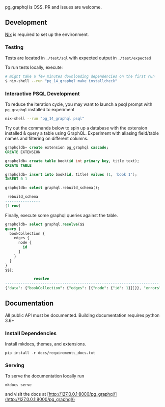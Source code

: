 pg_graphql is OSS. PR and issues are welcome.


## Development

[Nix](https://nixos.org/download.html) is required to set up the environment.

### Testing

Tests are located in `./test/sql` with expected output in `./test/expected`

To run tests locally, execute:

```bash
# might take a few minutes downloading dependencies on the first run
$ nix-shell --run "pg_14_graphql make installcheck"
```


### Interactive PSQL Development

To reduce the iteration cycle, you may want to launch a psql prompt with `pg_graphql` installed to experiment

```bash
nix-shell --run "pg_14_graphql psql"
```

Try out the commands below to spin up a database with the extension installed & query a table using GraphQL. Experiment with aliasing field/table names and filtering on different columns.

```sql
graphqldb= create extension pg_graphql cascade;
CREATE EXTENSION

graphqldb= create table book(id int primary key, title text);
CREATE TABLE

graphqldb= insert into book(id, title) values (1, 'book 1');
INSERT 0 1

graphqldb= select graphql.rebuild_schema();

 rebuild_schema
----------------
(1 row)
```

Finally, execute some graphql queries against the table.
```sql
graphqldb= select graphql.resolve($$
query {
  bookCollection {
    edges {
      node {
        id
      }
    }
  }
}
$$);

             resolve
----------------------------------------------------------------------
{"data": {"bookCollection": {"edges": [{"node": {"id": 1}}]}}, "errors": []}
```

## Documentation

All public API must be documented. Building documentation requires python 3.6+


### Install Dependencies

Install mkdocs, themes, and extensions.

```shell
pip install -r docs/requirements_docs.txt
```

### Serving

To serve the documentation locally run

```shell
mkdocs serve
```

and visit the docs at [http://127.0.0.1:8000/pg_graphql/](http://127.0.0.1:8000/pg_graphql/)

